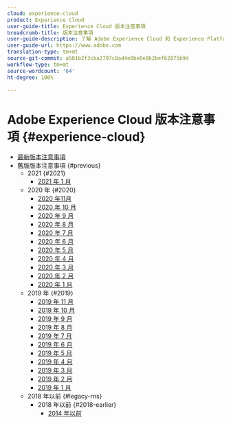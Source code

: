 ```yaml
---
cloud: experience-cloud
product: Experience Cloud
user-guide-title: Experience Cloud 版本注意事項
breadcrumb-title: 版本注意事項
user-guide-description: 了解 Adobe Experience Cloud 和 Experience Platform 的新功能、修正和重要注意事項。
user-guide-url: https://www.adobe.com
translation-type: tm+mt
source-git-commit: a501b2f3cba2797c8ad4e8be8e862bef62075b9d
workflow-type: tm+mt
source-wordcount: '64'
ht-degree: 100%

---
```



# Adobe Experience Cloud 版本注意事項 {#experience-cloud}

+ [最新版本注意事項](current.md)
+ 舊版版本注意事項 {#previous}
   + 2021 {#2021}
      + [2021 年 1 月](c-legacy-releases/2021/01142021.md)
   + 2020 年 {#2020}
      + [2020 年11月](c-legacy-releases/2020/10292020.md)
      + [2020 年 10 月](c-legacy-releases/2020/10082020.md)
      + [2020 年 9 月](c-legacy-releases/2020/09102020.md)
      + [2020 年 8 月](c-legacy-releases/2020/08132020.md)
      + [2020 年 7 月](c-legacy-releases/2020/07162020.md)
      + [2020 年 6 月](c-legacy-releases/2020/06182020.md)
      + [2020 年 5 月](c-legacy-releases/2020/05212020.md)
      + [2020 年 4 月](c-legacy-releases/2020/04162020.md)
      + [2020 年 3 月](c-legacy-releases/2020/03122020.md)
      + [2020 年 2 月](c-legacy-releases/2020/02202020.md)
      + [2020 年 1 月](c-legacy-releases/2020/01162020.md)
   + 2019 年 {#2019}
      + [2019 年 11 月](c-legacy-releases/2019/10312019.md)
      + [2019 年 10 月](c-legacy-releases/2019/10102019.md)
      + [2019 年 9 月](c-legacy-releases/2019/09122019.md)
      + [2019 年 8 月](c-legacy-releases/2019/08082019.md)
      + [2019 年 7 月](c-legacy-releases/2019/07182019.md)
      + [2019 年 6 月](c-legacy-releases/2019/06132019.md)
      + [2019 年 5 月](c-legacy-releases/2019/05092019.md)
      + [2019 年 4 月](c-legacy-releases/2019/04112019.md)
      + [2019 年 3 月](c-legacy-releases/2019/03072019.md)
      + [ 2019 年 2 月](c-legacy-releases/2019/02072019.md)
      + [2019 年 1 月](c-legacy-releases/2019/01172019.md)
   + 2018 年以前 {#legacy-rns}
      + 2018 年以前 {#2018-earlier}
         + [2014 年以前](c-legacy-releases/2018-earlier.md)
